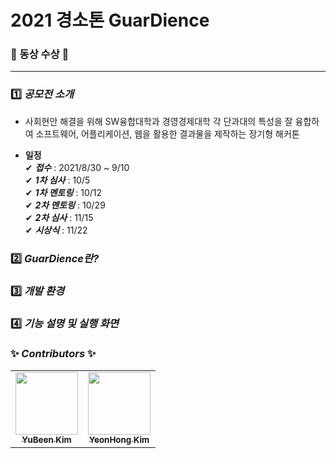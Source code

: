 # 2021 경소톤 GuarDience

### 🥉 동상 수상 🥉

---

### 1️⃣ _공모전 소개_
- 사회현안 해결을 위해 SW융합대학과 경영경제대학 각 단과대의 특성을 잘 융합하여 소프트웨어, 어플리케이션, 웹을 활용한 결과물을 제작하는 장기형 해커톤  
  
  
- **일정**  
✔ **_접수_**   :  2021/8/30 ~ 9/10  
✔ **_1차 심사_**   :  10/5  
✔ **_1차 멘토링_**   :  10/12  
✔ **_2차 멘토링_**   :  10/29  
✔ **_2차 심사_**   :  11/15  
✔ **_시상식_**   :  11/22    
  
  
### 2️⃣ _GuarDience란?_


### 3️⃣ _개발 환경_


### 4️⃣ _기능 설명 및 실행 화면_



### ✨ _Contributors_ ✨

<!-- ALL-CONTRIBUTORS-LIST:START - Do not remove or modify this section -->
<!-- prettier-ignore-start -->
<!-- markdownlint-disable -->
<table>
  <tr>
    <td align="center"><a href="https://github.com/dbqls200"><img src="https://avatars.githubusercontent.com/u/87077859?v=4" width="100px;" alt=""/><br /><sub><b>YuBeen Kim</b></sub></a><br />
    <td align="center"><a href="https://github.com/kimyeonhong00"><img src="https://avatars.githubusercontent.com/u/63278864?v=4" width="100px;" alt=""/><br /><sub><b>YeonHong Kim</b></sub></a><br />
